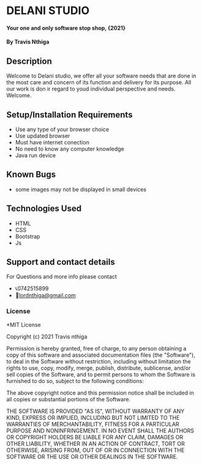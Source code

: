 # DELANI STUDIO
#### Your one and only software stop shop, {2021}
#### By **Travis Nthiga**
## Description
Welcome to Delani studio, we offer all your software  needs that are done in the most care and concern of its function and delivery for its purpose. All our work is don ir regard to youd individual perspective and needs. Welcome.
## Setup/Installation Requirements
* Use any type of your browser choice
* Use updated browser
* Must have internet conection
* No need to know any computer knowledge
* Java run device
## Known Bugs
* some images may not be displayed in small devices
## Technologies Used
* HTML
* CSS
* Bootstrap
* Js
## Support and contact details
For Questions and more info please contact
* 📞0742515899
* 📩lordnthiga@gmail.com
### License
*MIT License

Copyright (c) 2021 Travis nthiga

Permission is hereby granted, free of charge, to any person obtaining a copy
of this software and associated documentation files (the "Software"), to deal
in the Software without restriction, including without limitation the rights
to use, copy, modify, merge, publish, distribute, sublicense, and/or sell
copies of the Software, and to permit persons to whom the Software is
furnished to do so, subject to the following conditions:

The above copyright notice and this permission notice shall be included in all
copies or substantial portions of the Software.

THE SOFTWARE IS PROVIDED "AS IS", WITHOUT WARRANTY OF ANY KIND, EXPRESS OR
IMPLIED, INCLUDING BUT NOT LIMITED TO THE WARRANTIES OF MERCHANTABILITY,
FITNESS FOR A PARTICULAR PURPOSE AND NONINFRINGEMENT. IN NO EVENT SHALL THE
AUTHORS OR COPYRIGHT HOLDERS BE LIABLE FOR ANY CLAIM, DAMAGES OR OTHER
LIABILITY, WHETHER IN AN ACTION OF CONTRACT, TORT OR OTHERWISE, ARISING FROM,
OUT OF OR IN CONNECTION WITH THE SOFTWARE OR THE USE OR OTHER DEALINGS IN THE
SOFTWARE.
